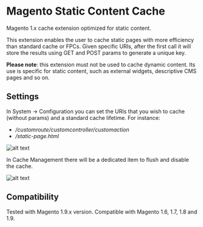 # Magento Static Content Cache

Magento 1.x cache extension optimized for static content.

This extension enables the user to cache static pages with more efficiency than standard cache or FPCs. Given specific URIs, after the first call it will store the results using GET and POST params to generate a unique key.

**Please note**: this extension must not be used to cache dynamic content. Its use is specific for static content, such as external widgets, descriptive CMS pages and so on.

## Settings ##

In System -> Configuration you can set the URIs that you wish to cache (without params) and a standard cache lifetime.
For instance:
- */customroute/customcontroller/customaction*
- */static-page.html*

![alt text](https://image.ibb.co/bTeD96/Untitled.png)

In Cache Management there will be a dedicated item to flush and disable the cache.

![alt text](https://image.ibb.co/jsBzhR/Untitled1.png)

## Compatibility ##

Tested with Magento 1.9.x version. Compatible with Magento 1.6, 1.7, 1.8 and 1.9.
